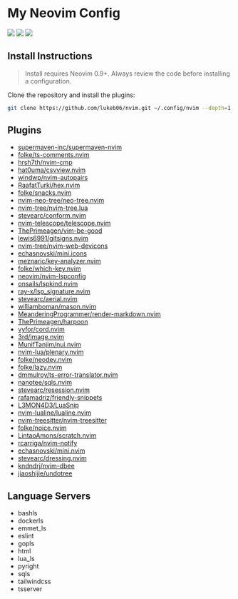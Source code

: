 # My Neovim Config

<a href="https://dotfyle.com/lukeb06/nvim"><img src="https://dotfyle.com/lukeb06/nvim/badges/plugins?style=flat" /></a>
<a href="https://dotfyle.com/lukeb06/nvim"><img src="https://dotfyle.com/lukeb06/nvim/badges/leaderkey?style=flat" /></a>
<a href="https://dotfyle.com/lukeb06/nvim"><img src="https://dotfyle.com/lukeb06/nvim/badges/plugin-manager?style=flat" /></a>

## Install Instructions

> Install requires Neovim 0.9+. Always review the code before installing a configuration.

Clone the repository and install the plugins:

```sh
git clone https://github.com/lukeb06/nvim.git ~/.config/nvim --depth=1
```

## Plugins

- [supermaven-inc/supermaven-nvim](https://dotfyle.com/plugins/supermaven-inc/supermaven-nvim)
- [folke/ts-comments.nvim](https://dotfyle.com/plugins/folke/ts-comments.nvim)
- [hrsh7th/nvim-cmp](https://dotfyle.com/plugins/hrsh7th/nvim-cmp)
- [hat0uma/csvview.nvim](https://dotfyle.com/plugins/hat0uma/csvview.nvim)
- [windwp/nvim-autopairs](https://dotfyle.com/plugins/windwp/nvim-autopairs)
- [RaafatTurki/hex.nvim](https://dotfyle.com/plugins/RaafatTurki/hex.nvim)
- [folke/snacks.nvim](https://dotfyle.com/plugins/folke/snacks.nvim)
- [nvim-neo-tree/neo-tree.nvim](https://dotfyle.com/plugins/nvim-neo-tree/neo-tree.nvim)
- [nvim-tree/nvim-tree.lua](https://dotfyle.com/plugins/nvim-tree/nvim-tree.lua)
- [stevearc/conform.nvim](https://dotfyle.com/plugins/stevearc/conform.nvim)
- [nvim-telescope/telescope.nvim](https://dotfyle.com/plugins/nvim-telescope/telescope.nvim)
- [ThePrimeagen/vim-be-good](https://dotfyle.com/plugins/ThePrimeagen/vim-be-good)
- [lewis6991/gitsigns.nvim](https://dotfyle.com/plugins/lewis6991/gitsigns.nvim)
- [nvim-tree/nvim-web-devicons](https://dotfyle.com/plugins/nvim-tree/nvim-web-devicons)
- [echasnovski/mini.icons](https://dotfyle.com/plugins/echasnovski/mini.icons)
- [meznaric/key-analyzer.nvim](https://dotfyle.com/plugins/meznaric/key-analyzer.nvim)
- [folke/which-key.nvim](https://dotfyle.com/plugins/folke/which-key.nvim)
- [neovim/nvim-lspconfig](https://dotfyle.com/plugins/neovim/nvim-lspconfig)
- [onsails/lspkind.nvim](https://dotfyle.com/plugins/onsails/lspkind.nvim)
- [ray-x/lsp_signature.nvim](https://dotfyle.com/plugins/ray-x/lsp_signature.nvim)
- [stevearc/aerial.nvim](https://dotfyle.com/plugins/stevearc/aerial.nvim)
- [williamboman/mason.nvim](https://dotfyle.com/plugins/williamboman/mason.nvim)
- [MeanderingProgrammer/render-markdown.nvim](https://dotfyle.com/plugins/MeanderingProgrammer/render-markdown.nvim)
- [ThePrimeagen/harpoon](https://dotfyle.com/plugins/ThePrimeagen/harpoon)
- [vyfor/cord.nvim](https://dotfyle.com/plugins/vyfor/cord.nvim)
- [3rd/image.nvim](https://dotfyle.com/plugins/3rd/image.nvim)
- [MunifTanjim/nui.nvim](https://dotfyle.com/plugins/MunifTanjim/nui.nvim)
- [nvim-lua/plenary.nvim](https://dotfyle.com/plugins/nvim-lua/plenary.nvim)
- [folke/neodev.nvim](https://dotfyle.com/plugins/folke/neodev.nvim)
- [folke/lazy.nvim](https://dotfyle.com/plugins/folke/lazy.nvim)
- [dmmulroy/ts-error-translator.nvim](https://dotfyle.com/plugins/dmmulroy/ts-error-translator.nvim)
- [nanotee/sqls.nvim](https://dotfyle.com/plugins/nanotee/sqls.nvim)
- [stevearc/resession.nvim](https://dotfyle.com/plugins/stevearc/resession.nvim)
- [rafamadriz/friendly-snippets](https://dotfyle.com/plugins/rafamadriz/friendly-snippets)
- [L3MON4D3/LuaSnip](https://dotfyle.com/plugins/L3MON4D3/LuaSnip)
- [nvim-lualine/lualine.nvim](https://dotfyle.com/plugins/nvim-lualine/lualine.nvim)
- [nvim-treesitter/nvim-treesitter](https://dotfyle.com/plugins/nvim-treesitter/nvim-treesitter)
- [folke/noice.nvim](https://dotfyle.com/plugins/folke/noice.nvim)
- [LintaoAmons/scratch.nvim](https://dotfyle.com/plugins/LintaoAmons/scratch.nvim)
- [rcarriga/nvim-notify](https://dotfyle.com/plugins/rcarriga/nvim-notify)
- [echasnovski/mini.nvim](https://dotfyle.com/plugins/echasnovski/mini.nvim)
- [stevearc/dressing.nvim](https://dotfyle.com/plugins/stevearc/dressing.nvim)
- [kndndrj/nvim-dbee](https://dotfyle.com/plugins/kndndrj/nvim-dbee)
- [jiaoshijie/undotree](https://dotfyle.com/plugins/jiaoshijie/undotree)

## Language Servers

- bashls
- dockerls
- emmet_ls
- eslint
- gopls
- html
- lua_ls
- pyright
- sqls
- tailwindcss
- tsserver
